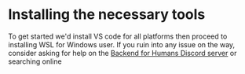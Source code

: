 # Installing the necessary tools

To get started we'd install VS code for all platforms then proceed to installing
WSL for Windows user. If you ruin into any issue on the way, consider asking for
help on the [Backend for Humans Discord server](https://discord.gg/wG5FCKr2) or
searching online
